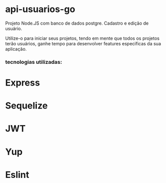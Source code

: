 # api-usuarios-go
Projeto Node.JS com banco de dados postgre. Cadastro e edição de usuário.

Utilize-o para iniciar seus projetos, tendo em mente que todos os projetos terão usuários, ganhe tempo para desenvolver features especificas da sua aplicação.

### tecnologias utilizadas:
# Express
# Sequelize
# JWT
# Yup
# Eslint
